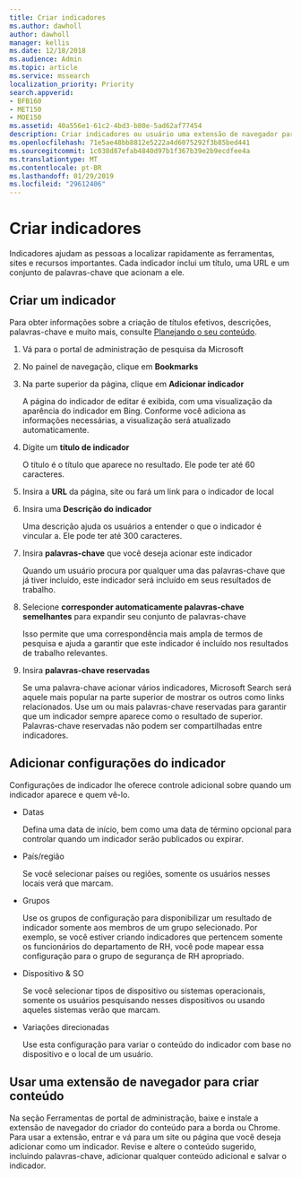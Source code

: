 ```yaml
---
title: Criar indicadores
ms.author: dawholl
author: dawholl
manager: kellis
ms.date: 12/18/2018
ms.audience: Admin
ms.topic: article
ms.service: mssearch
localization_priority: Priority
search.appverid:
- BFB160
- MET150
- MOE150
ms.assetid: 40a556e1-61c2-4bd3-b80e-5ad62af77454
description: Criar indicadores ou usuário uma extensão de navegador para adicioná-los à suas resultados de trabalho do Microsoft Search
ms.openlocfilehash: 71e5ae48bb8812e5222a4d6075292f3b85bed441
ms.sourcegitcommit: 1c038d87efab4840d97b1f367b39e2b9ecdfee4a
ms.translationtype: MT
ms.contentlocale: pt-BR
ms.lasthandoff: 01/29/2019
ms.locfileid: "29612406"
---
```

# <a name="create-bookmarks"></a>Criar indicadores

Indicadores ajudam as pessoas a localizar rapidamente as ferramentas, sites e recursos importantes. Cada indicador inclui um título, uma URL e um conjunto de palavras-chave que acionam a ele.
  
## <a name="create-a-bookmark"></a>Criar um indicador

Para obter informações sobre a criação de títulos efetivos, descrições, palavras-chave e muito mais, consulte [Planejando o seu conteúdo](plan-your-content.md).
  
1. Vá para o portal de administração de pesquisa da Microsoft
    
2. No painel de navegação, clique em **Bookmarks**
    
3. Na parte superior da página, clique em **Adicionar indicador**
    
    A página do indicador de editar é exibida, com uma visualização da aparência do indicador em Bing. Conforme você adiciona as informações necessárias, a visualização será atualizado automaticamente.
    
4. Digite um **título de indicador**
    
    O título é o título que aparece no resultado. Ele pode ter até 60 caracteres.
    
5. Insira a **URL** da página, site ou fará um link para o indicador de local 
    
6. Insira uma **Descrição do indicador**
    
    Uma descrição ajuda os usuários a entender o que o indicador é vincular a. Ele pode ter até 300 caracteres.
    
7. Insira **palavras-chave** que você deseja acionar este indicador 
    
    Quando um usuário procura por qualquer uma das palavras-chave que já tiver incluído, este indicador será incluído em seus resultados de trabalho.
    
8. Selecione **corresponder automaticamente palavras-chave semelhantes** para expandir seu conjunto de palavras-chave 
    
    Isso permite que uma correspondência mais ampla de termos de pesquisa e ajuda a garantir que este indicador é incluído nos resultados de trabalho relevantes.
    
9. Insira **palavras-chave reservadas**
    
    Se uma palavra-chave acionar vários indicadores, Microsoft Search será aquele mais popular na parte superior de mostrar os outros como links relacionados. Use um ou mais palavras-chave reservadas para garantir que um indicador sempre aparece como o resultado de superior. Palavras-chave reservadas não podem ser compartilhadas entre indicadores.
    
## <a name="add-bookmark-settings"></a>Adicionar configurações do indicador

Configurações de indicador lhe oferece controle adicional sobre quando um indicador aparece e quem vê-lo.
  
- Datas
    
    Defina uma data de início, bem como uma data de término opcional para controlar quando um indicador serão publicados ou expirar. 
    
- País/região
    
    Se você selecionar países ou regiões, somente os usuários nesses locais verá que marcam.
    
- Grupos
    
    Use os grupos de configuração para disponibilizar um resultado de indicador somente aos membros de um grupo selecionado. Por exemplo, se você estiver criando indicadores que pertencem somente os funcionários do departamento de RH, você pode mapear essa configuração para o grupo de segurança de RH apropriado.
    
- Dispositivo &amp; SO
    
    Se você selecionar tipos de dispositivo ou sistemas operacionais, somente os usuários pesquisando nesses dispositivos ou usando aqueles sistemas verão que marcam.
    
- Variações direcionadas
    
    Use esta configuração para variar o conteúdo do indicador com base no dispositivo e o local de um usuário.
    
## <a name="use-a-browser-extension-to-create-content"></a>Usar uma extensão de navegador para criar conteúdo

Na seção Ferramentas de portal de administração, baixe e instale a extensão de navegador do criador do conteúdo para a borda ou Chrome. Para usar a extensão, entrar e vá para um site ou página que você deseja adicionar como um indicador. Revise e altere o conteúdo sugerido, incluindo palavras-chave, adicionar qualquer conteúdo adicional e salvar o indicador.